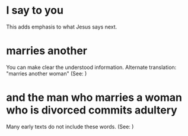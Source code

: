 
# I say to you
This adds emphasis to what Jesus says next.

# marries another
You can make clear the understood information. Alternate translation: "marries another woman" (See: )

# and the man who marries a woman who is divorced commits adultery
Many early texts do not include these words. (See: )
